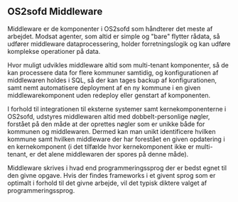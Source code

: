 ## OS2sofd Middleware
Middleware er de komponenter i OS2sofd som håndterer det meste af arbejdet. Modsat agenter, som altid er simple og "bare" flytter rådata, så udfører middleware dataprocessering, holder forretningslogik og kan udføre komplekse operationer på data.

Hvor muligt udvikles middleware altid som multi-tenant komponenter, så de kan processere data for flere kommuner samtidig, og konfigurationen af middlewaren holdes i SQL, så der kan tages backup af konfigurationen, samt nemt automatisere deployment af en ny kommune i en given middlewarekomponent uden redeploy eller genstart af komponenten.

I forhold til integrationen til eksterne systemer samt kernekomponenterne i OS2sofd, udstyres middlewaren altid med dobbelt-personlige nøgler, forstået på den måde at der oprettes nøgler som er unikke både for kommunen og middlewaren. Dermed kan man unikt identificere hvilken kommune samt hvilken middleware der har forestået en given opdatering i en kernekomponent (i det tilfælde hvor kernekomponent ikke er multi-tenant, er det alene middlewaren der spores på denne måde).

Middleware skrives i hvad end programmeringssprog der er bedst egnet til den givne opgave. Hvis der findes frameworks i et givent sprog som er optimalt i forhold til det givne arbejde, vil det typisk diktere valget af programmeringssprog.
